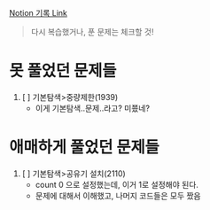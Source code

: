 [Notion 기록 Link](https://jnam.notion.site/3a57997df12848f093fb434e7fef4c4c)

> 다시 복습했거나, 푼 문제는 체크할 것!

# 못 풀었던 문제들

1. [ ] 기본탐색>중량제한(1939)
   - 이게 기본탐색..문제..라고? 미쭀네?

# 애매하게 풀었던 문제들

1. [ ] 기본탐색>공유기 설치(2110)
   - count 0 으로 설정했는데, 이거 1로 설정해야 된다.
   - 문제에 대해서 이해했고, 나머지 코드들은 모두 짰음
